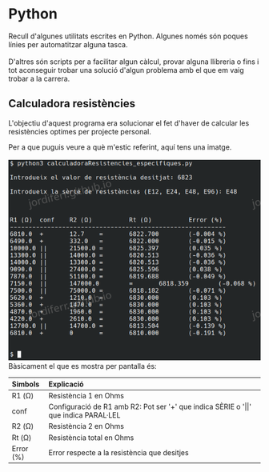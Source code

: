 # Python

Recull d'algunes utilitats escrites en Python. Algunes només són poques línies per automatitzar alguna tasca.<br /><br />
D'altres són scripts per a facilitar algun càlcul, provar alguna llibreria o fins i tot aconseguir trobar una solució d'algun problema amb el que em vaig trobar a la carrera.

## Calculadora resistències

L'objectiu d'aquest programa era solucionar el fet d'haver de calcular les resistències optimes per projecte personal.

Per a que puguis veure a què m'estic referint, aquí tens una imatge.<br />
<br />
<img src="./pictures/imatge_1.png" alt="Programa calculadoraResistencies_especifiques">
<br />
Bàsicament el que es mostra per pantalla és:

| Simbols | Explicació |
| :--- | :--- |
| R1 (Ω) | Resistència 1 en Ohms |
| conf | Configuració de R1 amb R2: Pot ser '+' que indica SÈRIE o '\|\|' que indica PARAL·LEL |
| R2 (Ω) | Resistència 2 en Ohms |
| Rt (Ω) | Resistència total en Ohms |
| Error (%) | Error respecte a la resistència que desitjes |

